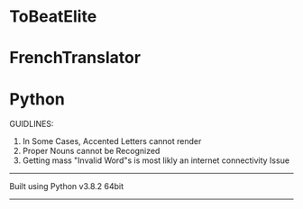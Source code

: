 # ToBeatElite
# FrenchTranslator
# Python

GUIDLINES:
1) In Some Cases, Accented Letters cannot render
2) Proper Nouns cannot be Recognized
3) Getting mass "Invalid Word"s is most likly an internet connectivity Issue

---------------------------------------------------------------------

Built using Python v3.8.2 64bit

---------------------------------------------------------------------

